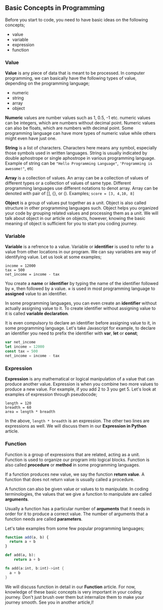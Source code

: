 ## Basic Concepts in Programming
Before you start to code, you need to have basic ideas on the following concepts;
+ value
+ variable
+ expression
+ function

### Value
**Value** is any piece of data that is meant to be processed. In computer programming, we can basically have the following types of value, depending on the programming language;
+ numeric
+ string
+ array
+ object

**Numeric** values are number values such as 1, 0.5, -1 etc. numeric values can be integers, which are numbers without decimal point. Numeric values can also be floats, which are numbers with decimal point. Some programming language can have more types of numeric value while others might even have just one.

**String** is a list of characters. Characters here means any symbol, especially those symbols used in written languages. String is usually indicated by double aphostrope or single aphostrope in various programming language. Example of string can be `"Hello Programming Language"`, `'Programming is awesome!"`, etc

**Array** is a collection of values. An array can be a collection of values of different types or a collection of values of same type. Different programming languages use different notations to denot array. Array can be denoted with pair of [], {}, or (). Examples; `score = [3, 4,10, 8]`

**Object** is a group of values put together as a unit. Object is also called structure in other programming languages such. Object helps you organized your code by grouping related values and processing them as a unit. We will talk about object in our article on objects, however, knowing the basic meaning of object is sufficient for you to start you coding journey.

### Variable
**Variable** is a refrence to a value. Variable or **identifier** is used to refer to a value from other locations in our program. We can say variables are way of identifying value. Let us look at some examples;
```
income = 12000
tax = 500
net_income = income - tax

```
You create a **name** or **identifier** by typing the name of the identifier followed by **=**, then followed by a value. **=** is used in most programming language to **assigned** value to an identifier.

In some programming languages, you can even create an **identifier** without actually assigning value to it. To create identifier without assigning value to it is called **variable declaration**.

It is even compulsory to declare an identifier before assigning value to it, in some programming language. Let's take Javascript for example, to declare an identifier you need to prefix the identifier with **var**, **let** or **const**;
```javascript
var net_income
let income = 12000
const tax = 500
net_income = income - tax
```

### Expression
**Expression** is any mathematical or logical manipulation of a value that can produce another value. Expression is when you combine two more values to produce a new value. For example, if you add 2 to 3 you get 5. Let's look at examples of expression through pseudocode;
```
length = 120
breadth = 60
area = length * breadth
```
In the above, `length * breadth` is an expression. The other two lines are expressions as well. We will discuss them in our **Expression in Python** article.

### Function
Function is a group of expressions that are related, acting as a unit. Function is used to organize our program into logical blocks. Function is also called **procedure** or **method** in some programming languages. 

If a function produces new value, we say the function **return value**. A function that does not return value is usually called a procedure.

A function can also be given value or values to to manipulate. In coding terminologies, the values that we give a function to manipulate are called **arguments**.

Usually a function has a particular number of **arguments** that it needs in order for it to produce a correct value. The number of arguments that a function needs are called **parameters**.

Let's take examples from some few popular programming languages;
```javascript
function add(a, b) {
  return a + b
}
```
```python
def add(a, b):
    return a + b
```
```rust
fn add(a:int, b:int)->int {
  a + b
}
```
We will discuss function in detail in our **Function** article. For now, knowledge of these basic concepts is very important in your coding journey. Don't just brush over them but internalize them to make your journey smooth. See you in another article,l!
